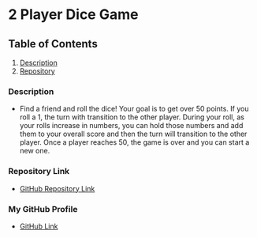 # 2 Player Dice Game

## Table of Contents

1. [Description](#description)
2. [Repository](#installation)

### Description

- Find a friend and roll the dice! Your goal is to get over 50 points. If you roll a 1, the turn with transition to the other player. During your roll, as your rolls increase in numbers, you can hold those numbers and add them to your overall score and then the turn will transition to the other player. Once a player reaches 50, the game is over and you can start a new one.

### Repository Link

- [GitHub Repository Link](https://mkgude.github.io/pig-game/)

### My GitHub Profile

- [GitHub Link](https://github.com/mkgude)
